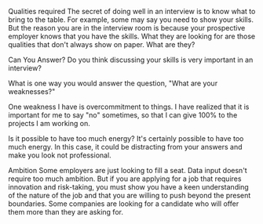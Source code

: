Qualities required
The secret of doing well in an interview is to know what to bring to the table. For example, some may say you need to show your skills. But the reason you are in the interview room is because your prospective employer knows that you have the skills. What they are looking for are those qualities that don't always show on paper. What are they?

Can You Answer?
Do you think discussing your skills is very important in an interview?

What is one way you would answer the question, "What are your weaknesses?"

One weakness I have is overcommitment to things. I have realized that it is important for me to say "no" sometimes, so that I can give 100% to the projects I am working on.

Is it possible to have too much energy?
It's certainly possible to have too much energy. In this case, it could be distracting from your answers and make you look not professional.

Ambition
Some employers are just looking to fill a seat. Data input doesn't require too much ambition. But if you are applying for a job that requires innovation and risk-taking, you must show you have a keen understanding of the nature of the job and that you are willing to push beyond the present boundaries. Some companies are looking for a candidate who will offer them more than they are asking for.

  

